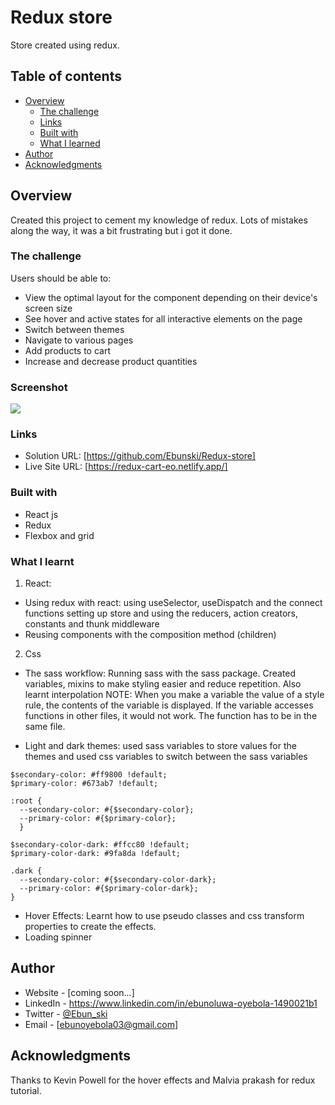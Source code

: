 #  Redux store

Store created using redux.

## Table of contents

- [Overview](#overview)
  - [The challenge](#the-challenge)
  - [Links](#links)
  - [Built with](#built-with)
  - [What I learned](#what-i-learned)
- [Author](#author)
- [Acknowledgments](#acknowledgments)

## Overview

Created this project to cement my knowledge of redux. Lots of mistakes along the way, it was a bit frustrating but i got it done.

### The challenge

Users should be able to:

- View the optimal layout for the component depending on their device's screen size
- See hover and active states for all interactive elements on the page
- Switch between themes
- Navigate to various pages
- Add products to cart
- Increase and decrease product quantities

### Screenshot

![](./screenshot.jpg)

### Links

- Solution URL: [https://github.com/Ebunski/Redux-store]
- Live Site URL: [https://redux-cart-eo.netlify.app/]

### Built with

- React js
- Redux
- Flexbox and grid

### What I learnt

1. React:

- Using redux with react:
  using useSelector, useDispatch and the connect functions
  setting up store and using the reducers, action creators, constants and thunk middleware
- Reusing components with the composition method (children)

2. Css

- The sass workflow:
  Running sass with the sass package.
  Created variables, mixins to make styling easier and reduce repetition.
  Also learnt interpolation
  NOTE: When you make a variable the value of a style rule, the contents of the variable is displayed. If the variable accesses functions in other files, it would not work. The function has to be in the same file.

- Light and dark themes:
  used sass variables to store values for the themes and used css variables to switch between the sass variables

```
$secondary-color: #ff9800 !default;
$primary-color: #673ab7 !default;

:root {
  --secondary-color: #{$secondary-color};
  --primary-color: #{$primary-color};
  }

$secondary-color-dark: #ffcc80 !default;
$primary-color-dark: #9fa8da !default;

.dark {
  --secondary-color: #{$secondary-color-dark};
  --primary-color: #{$primary-color-dark};
}
```

- Hover Effects:
  Learnt how to use pseudo classes and css transform properties to create the effects.
- Loading spinner

## Author

- Website - [coming soon...]
- LinkedIn - https://www.linkedin.com/in/ebunoluwa-oyebola-1490021b1
- Twitter - [@Ebun_ski](https://www.twitter.com/Ebun_ski)
- Email - [ebunoyebola03@gmail.com]

## Acknowledgments

Thanks to Kevin Powell for the hover effects and Malvia prakash for redux tutorial.
